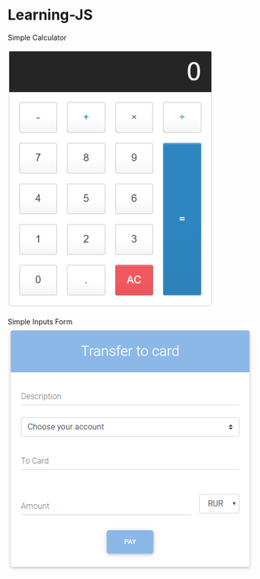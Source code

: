 # Learning-JS

Simple Calculator

![Simple Calculator](https://github.com/GorbachevskihNikita/Learning-JS/blob/calculator-js/calculator.PNG)

Simple Inputs Form
![Simple Inputs Form](https://github.com/GorbachevskihNikita/Learning-JS/blob/master/inputs%20form.PNG)
